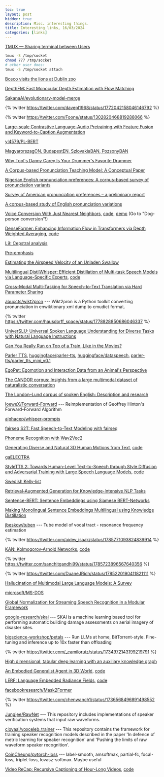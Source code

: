 ```yaml
---
toc: true
layout: post
hidden: true
description: Misc. interesting things.
title: Interesting links, 16/03/2024
categories: [links]
---
```


[TMUX — Sharing terminal between Users](https://micropyramid.medium.com/tmux-sharing-terminal-between-users-84f2e311c64f)

```bash
tmux -S /tmp/socket
chmod 777 /tmp/socket
# other user does:
tmux -S /tmp/socket attach
```

[Bosco visits the lions at Dublin zoo](https://www.youtube.com/watch?v=EJ8XMmFQutQ)

[DepthFM: Fast Monocular Depth Estimation with Flow Matching](https://arxiv.org/abs/2403.13788)

[SakanaAI/evolutionary-model-merge](https://github.com/SakanaAI/evolutionary-model-merge)

{% twitter https://twitter.com/davepl1968/status/1772042158046146792 %}

{% twitter https://twitter.com/Foone/status/1302820468819288066 %}

[Large-scale Contrastive Language-Audio Pretraining with Feature Fusion and Keyword-to-Caption Augmentation](https://arxiv.org/abs/2211.06687)

[yl4579/PL-BERT](https://github.com/yl4579/PL-BERT)

[MagyarorszagON, BudapestEN, SzlovakiaBAN, PozsonyBAN](https://www.reddit.com/r/hungarian/comments/1bip87y/magyarorszagon_budapesten_szlovakiaban_pozsonyban/)

[Why Tool's Danny Carey Is Your Drummer's Favorite Drummer](https://www.youtube.com/watch?v=0ErsWJw28XU)

[A Corpus-based Pronunciation Teaching Model: A Conceptual Paper](https://awej.org/a-corpus-based-pronunciation-teaching-model-a-conceptual-paper/)

[Nigerian English pronunciation preferences: A corpus-based survey of pronunciation variants](https://www.tandfonline.com/doi/full/10.1080/23311983.2022.2061104)

[Survey of American pronunciation preferences – a preliminary report](https://www.phon.ucl.ac.uk/home/wells/shitara.pdf)

[A corpus-based study of English pronunciation variations](https://www.isca-archive.org/interspeech_2011/kim11e_interspeech.html)

[Voice Conversion With Just Nearest Neighbors](https://arxiv.org/abs/2305.18975),
[code](https://github.com/bshall/knn-vc),
[demo](https://bshall.github.io/knn-vc/) (Go to "Dog-person conversion"!)

[DenseFormer: Enhancing Information Flow in Transformers via Depth Weighted Averaging](https://arxiv.org/abs/2402.02622),
[code](https://github.com/epfml/DenseFormer)

[L9: Cepstral analysis](https://people.engr.tamu.edu/rgutier/lectures/sp/l9.pdf)

[Pre-emphasis](https://speechprocessingbook.aalto.fi/Preprocessing/Pre-emphasis.html)

[Estimating the Airspeed Velocity of an Unladen Swallow](http://style.org/unladenswallow/)

[Multilingual DistilWhisper: Efficient Distillation of Multi-task Speech Models via Language-Specific Experts](https://arxiv.org/abs/2311.01070),
[code](https://github.com/naver/multilingual-distilwhisper)

[Cross-Modal Multi-Tasking for Speech-to-Text Translation via Hard Parameter Sharing](https://arxiv.org/abs/2309.15826)

[abuccts/wikt2pron](https://github.com/abuccts/wikt2pron) --- Wikt2pron is a Python toolkit converting pronunciation in enwiktionary xml dump to cmudict format.

{% twitter https://twitter.com/hausdorff_space/status/1778828850686046337 %}

[UniverSLU: Universal Spoken Language Understanding for Diverse Tasks with Natural Language Instructions](https://arxiv.org/abs/2310.02973)

[Can You Really Run on Top of a Train, Like in the Movies?](https://www.wired.com/story/can-you-really-run-on-top-of-a-train/)

[Parler TTS](https://huggingface.co/parler-tts),
[huggingface/parler-tts](https://github.com/huggingface/parler-tts),
[huggingface/dataspeech](https://github.com/huggingface/dataspeech),
[parler-tts/parler_tts_mini_v0.1](https://huggingface.co/parler-tts/parler_tts_mini_v0.1)

[EgoPet: Egomotion and Interaction Data from an Animal's Perspective](https://arxiv.org/abs/2404.09991)

[The CANDOR corpus: Insights from a large multimodal dataset of naturalistic conversation](https://www.science.org/doi/10.1126/sciadv.adf3197)

[The London–Lund corpus of spoken English: Description and research](https://portal.research.lu.se/sv/publications/the-londonlund-corpus-of-spoken-english-description-and-research)

[loeweX/Forward-Forward](https://github.com/loeweX/Forward-Forward) --- Reimplementation of Geoffrey Hinton's Forward-Forward Algorithm

[alphacep/whisper-prompts](https://github.com/alphacep/whisper-prompts)

[fairseq S2T: Fast Speech-to-Text Modeling with fairseq](https://arxiv.org/abs/2010.05171)

[Phoneme Recognition with Wav2Vec2](https://www.kaggle.com/code/vitouphy/phoneme-recognition-with-wav2vec2)

[Generating Diverse and Natural 3D Human Motions from Text](https://ieeexplore.ieee.org/document/9880214),
[code](https://github.com/EricGuo5513/text-to-motion)

[gaELECTRA](https://huggingface.co/DCU-NLP/electra-base-irish-cased-generator-v1)

[StyleTTS 2: Towards Human-Level Text-to-Speech through Style Diffusion and Adversarial Training with Large Speech Language Models](https://arxiv.org/abs/2306.07691),
[code](https://github.com/yl4579/StyleTTS2)

[Swedish Kelly-list](https://spraakbanken.gu.se/en/resources/kelly)

[Retrieval-Augmented Generation for Knowledge-Intensive NLP Tasks](https://arxiv.org/abs/2005.11401)

[Sentence-BERT: Sentence Embeddings using Siamese BERT-Networks](https://arxiv.org/abs/1908.10084)

[Making Monolingual Sentence Embeddings Multilingual using Knowledge Distillation](https://arxiv.org/abs/2004.09813)

[jbeskow/tuben](https://github.com/jbeskow/tuben) --- Tube model of vocal tract - resonance frequency estimation

{% twitter https://twitter.com/aidev_isaak/status/1785771093824839914 %}

[KAN: Kolmogorov-Arnold Networks](https://arxiv.org/abs/2404.19756),
[code](https://github.com/KindXiaoming/pykan)

{% twitter https://twitter.com/sanchitgandhi99/status/1785723896567640356 %}

{% twitter https://twitter.com/DuaneJRich/status/1785220190411821111 %}

[Hallucination of Multimodal Large Language Models: A Survey](https://arxiv.org/abs/2404.18930)

[microsoft/MS-DOS](https://github.com/microsoft/MS-DOS)

[Global Normalization for Streaming Speech Recognition in a Modular Framework](https://arxiv.org/abs/2205.13674)

[google-research/skai](https://github.com/google-research/skai) --- SKAI is a machine learning based tool for performing automatic building damage assessments on aerial imagery of disaster sites.

[bigscience-workshop/petals](https://github.com/bigscience-workshop/petals) --- Run LLMs at home, BitTorrent-style. Fine-tuning and inference up to 10x faster than offloading

{% twitter https://twitter.com/_camiloruiz/status/1734972143199219791 %}

[High dimensional, tabular deep learning with an auxiliary knowledge graph](https://proceedings.neurips.cc/paper_files/paper/2023/hash/53dd219b6b11abc8ce523921c18c7a3e-Abstract-Conference.html)

[An Embodied Generalist Agent in 3D World](https://arxiv.org/abs/2311.12871),
[code](https://github.com/embodied-generalist/embodied-generalist)

[LERF: Language Embedded Radiance Fields](https://arxiv.org/abs/2303.09553),
[code](https://github.com/kerrj/lerf)

[facebookresearch/Mask2Former](https://github.com/facebookresearch/Mask2Former)

{% twitter https://twitter.com/chenwanch1/status/1736568496891498552 %}

[Jungjee/RawNet](https://github.com/Jungjee/RawNet) --- This repository includes implementations of speaker verification systems that input raw waveforms.

[clovaai/voxceleb_trainer](https://github.com/clovaai/voxceleb_trainer) --- This repository contains the framework for training speaker recognition models described in the paper 'In defence of metric learning for speaker recognition' and 'Pushing the limits of raw waveform speaker recognition'.

[CoinCheung/pytorch-loss](https://github.com/CoinCheung/pytorch-loss) --- label-smooth, amsoftmax, partial-fc, focal-loss, triplet-loss, lovasz-softmax. Maybe useful

[Video ReCap: Recursive Captioning of Hour-Long Videos](https://arxiv.org/abs/2402.13250),
[code](https://github.com/md-mohaiminul/VideoRecap)


